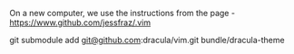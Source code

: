 On a new computer, we use the instructions from the page - 
https://www.github.com/jessfraz/.vim

git submodule add git@github.com:dracula/vim.git bundle/dracula-theme

